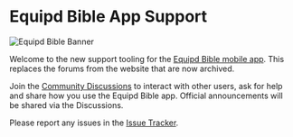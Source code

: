 # Equipd Bible App Support

![Equipd Bible Banner](https://github.com/user-attachments/assets/67d272a0-3a65-4227-aa44-d2561b531896)

Welcome to the new support tooling for the [Equipd Bible mobile app](https://www.equipd.me/). This replaces the forums from the website that are now archived.

Join the [Community Discussions](https://github.com/Equipd/Bible/discussions) to interact with other users, ask for help and share how you use the Equipd Bible app. Official announcements will be shared via the Discussions.

Please report any issues in the [Issue Tracker](https://github.com/Equipd/Bible/issues).  
